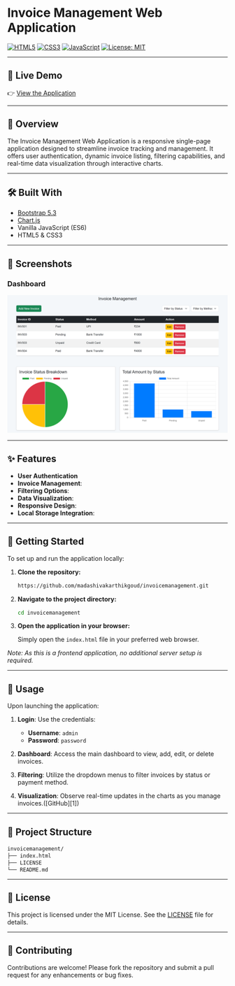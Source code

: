 # Invoice Management Web Application

[![HTML5](https://img.shields.io/badge/HTML5-%3E=5-orange.svg)](https://developer.mozilla.org/en-US/docs/Web/Guide/HTML/HTML5)
[![CSS3](https://img.shields.io/badge/CSS3-%3E=3-blue.svg)](https://developer.mozilla.org/en-US/docs/Web/CSS)
[![JavaScript](https://img.shields.io/badge/JavaScript-ES6-yellow.svg)](https://developer.mozilla.org/en-US/docs/Web/JavaScript)
[![License: MIT](https://img.shields.io/badge/License-MIT-blue.svg)](./LICENSE)

---

## 🚀 Live Demo

👉 [View the Application](https://madashivakarthikgoud.github.io/invoicemanagement/)

---

## 🧾 Overview

The Invoice Management Web Application is a responsive single-page application designed to streamline invoice tracking and management. It offers user authentication, dynamic invoice listing, filtering capabilities, and real-time data visualization through interactive charts.

---

## 🛠️ Built With
- [Bootstrap 5.3](https://getbootstrap.com/)
- [Chart.js](https://www.chartjs.org/)
- Vanilla JavaScript (ES6)
- HTML5 & CSS3

---

## 📸 Screenshots

### Dashboard

![Dashboard](dashboard.png)

---

## ✨ Features

- **User Authentication**
- **Invoice Management**:
- **Filtering Options**:
- **Data Visualization**:
- **Responsive Design**:
- **Local Storage Integration**:

---

## 🚀 Getting Started

To set up and run the application locally:

1. **Clone the repository:**

   ```bash
   https://github.com/madashivakarthikgoud/invoicemanagement.git
   ```

2. **Navigate to the project directory:**

   ```bash
   cd invoicemanagement
   ```

3. **Open the application in your browser:**

   Simply open the `index.html` file in your preferred web browser.

*Note: As this is a frontend application, no additional server setup is required.*

---

## 🎯 Usage

Upon launching the application:

1. **Login**: Use the credentials:

   * **Username**: `admin`
   * **Password**: `password`

2. **Dashboard**: Access the main dashboard to view, add, edit, or delete invoices.

3. **Filtering**: Utilize the dropdown menus to filter invoices by status or payment method.

4. **Visualization**: Observe real-time updates in the charts as you manage invoices.([GitHub][1])

---

## 📂 Project Structure

```
invoicemanagement/
├── index.html
├── LICENSE
└── README.md
```

---

## 📄 License

This project is licensed under the MIT License. See the [LICENSE](./LICENSE) file for details.

---

## 🤝 Contributing

Contributions are welcome! Please fork the repository and submit a pull request for any enhancements or bug fixes.
